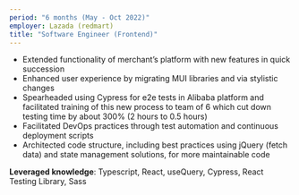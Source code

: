 ```yaml
---
period: "6 months (May - Oct 2022)"
employer: Lazada (redmart)
title: "Software Engineer (Frontend)"
---
```


- Extended functionality of merchant’s platform with new features in quick succession
- Enhanced user experience by migrating MUI libraries and via stylistic changes
- Spearheaded using Cypress for e2e tests in Alibaba platform and facilitated training of this new process to team of 6 which cut down testing time by about 300% (2 hours to 0.5 hours)
- Facilitated DevOps practices through test automation and continuous deployment scripts
- Architected code structure, including best practices using jQuery (fetch data) and state management solutions, for more maintainable code

**Leveraged knowledge**: Typescript, React, useQuery, Cypress, React Testing Library, Sass
